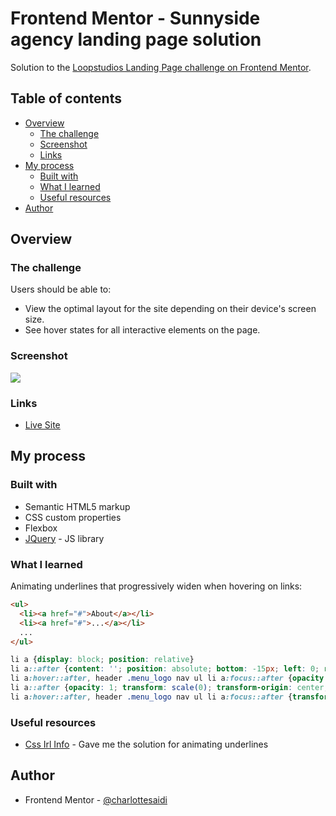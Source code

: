 # Frontend Mentor - Sunnyside agency landing page solution

Solution to the [Loopstudios Landing Page challenge on Frontend Mentor](https://www.frontendmentor.io/challenges/loopstudios-landing-page-N88J5Onjw). 

## Table of contents

- [Overview](#overview)
  - [The challenge](#the-challenge)
  - [Screenshot](#screenshot)
  - [Links](#links)
- [My process](#my-process)
  - [Built with](#built-with)
  - [What I learned](#what-i-learned)
  - [Useful resources](#useful-resources)
- [Author](#author)

## Overview

### The challenge

Users should be able to:

- View the optimal layout for the site depending on their device's screen size.
- See hover states for all interactive elements on the page.  

### Screenshot

![](./screenshot.png)

### Links

- [Live Site](https://charlottesaidi.github.io/loopstudios-challenge-solution/)  

## My process

### Built with

- Semantic HTML5 markup
- CSS custom properties
- Flexbox
- [JQuery](https://code.jquery.com/) - JS library  

### What I learned

Animating underlines that progressively widen when hovering on links:  

```html
<ul>
  <li><a href="#">About</a></li>
  <li><a href="#">...</a></li>
  ...
</ul>
```

```css
li a {display: block; position: relative}
li a::after {content: ''; position: absolute; bottom: -15px; left: 0; right: 0; width: 28px; margin: 0 auto; height: 3px; background-color: hsl(0, 0%, 100%); opacity: 0; transition: opacity 300ms, transform 300ms;}
li a:hover::after, header .menu_logo nav ul li a:focus::after {opacity: 1; transform: translate3d(0, 0.2em, 0);}
li a::after {opacity: 1; transform: scale(0); transform-origin: center;}
li a:hover::after, header .menu_logo nav ul li a:focus::after {transform: scale(1);}
```

### Useful resources

- [Css Irl Info](https://css-irl.info/animating-underlines/) - Gave me the solution for animating underlines   

## Author

- Frontend Mentor - [@charlottesaidi](https://www.frontendmentor.io/profile/charlottesaidi)
